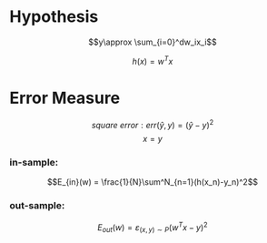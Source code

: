 # Hypothesis

$$y\approx \sum_{i=0}^dw_ix_i$$

$$h(x) = w^Tx$$

# Error Measure

$$square\ error: err(\hat{y},y) = (\hat{y}-y)^2$$  $$x = y$$

### in-sample:$$$$

$$E_{in}(w) = \frac{1}{N}\sum^N_{n=1}(h(x_n)-y_n)^2$$

### out-sample:

$$E_{out}(w) = \varepsilon_{(x,y)\sim P}(w^Tx-y)^2$$



